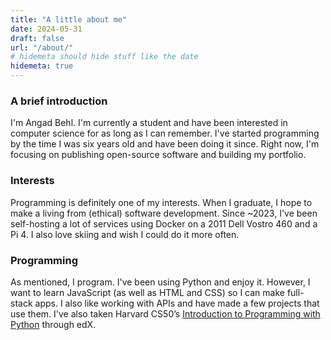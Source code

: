 ```yaml
---
title: "A little about me"
date: 2024-05-31
draft: false
url: "/about/"
# hidemeta should hide stuff like the date
hidemeta: true
---
```

### A brief introduction  
I'm Angad Behl. I'm currently a student and have been interested in computer science for as long as I can remember. I've started programming by the time I was six years old and have been doing it since. Right now, I'm focusing on publishing open-source software and building my portfolio.  
### Interests  
Programming is definitely one of my interests. When I graduate, I hope to make a living from (ethical) software development. Since ~2023, I've been self-hosting a lot of services using Docker on a 2011 Dell Vostro 460 and a Pi 4. I also love skiing and wish I could do it more often.  
### Programming  
As mentioned, I program. I've been using Python and enjoy it. However, I want to learn JavaScript (as well as HTML and CSS) so I can make full-stack apps. I also like working with APIs and have made a few projects that use them. I've also taken Harvard CS50’s [Introduction to Programming with Python](https://cs50.harvard.edu/python/2022/) through edX.  